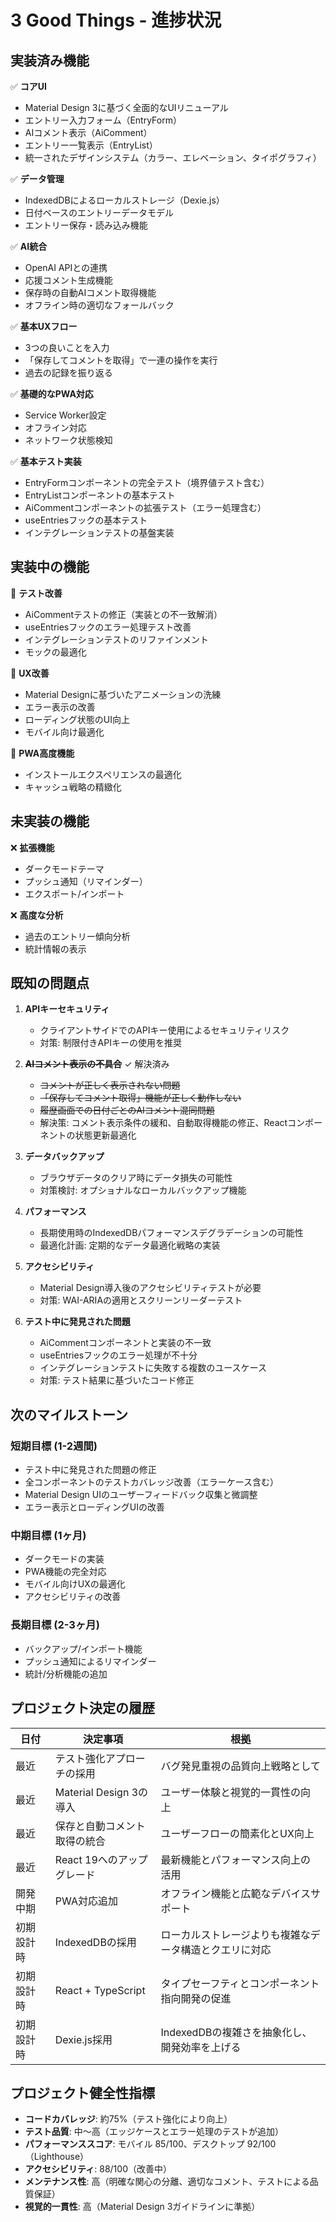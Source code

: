 # 3 Good Things - 進捗状況

## 実装済み機能

✅ **コアUI**
- Material Design 3に基づく全面的なUIリニューアル
- エントリー入力フォーム（EntryForm）
- AIコメント表示（AiComment）
- エントリー一覧表示（EntryList）
- 統一されたデザインシステム（カラー、エレベーション、タイポグラフィ）

✅ **データ管理**
- IndexedDBによるローカルストレージ（Dexie.js）
- 日付ベースのエントリーデータモデル
- エントリー保存・読み込み機能

✅ **AI統合**
- OpenAI APIとの連携
- 応援コメント生成機能
- 保存時の自動AIコメント取得機能
- オフライン時の適切なフォールバック

✅ **基本UXフロー**
- 3つの良いことを入力
- 「保存してコメントを取得」で一連の操作を実行
- 過去の記録を振り返る

✅ **基礎的なPWA対応**
- Service Worker設定
- オフライン対応
- ネットワーク状態検知

✅ **基本テスト実装**
- EntryFormコンポーネントの完全テスト（境界値テスト含む）
- EntryListコンポーネントの基本テスト
- AiCommentコンポーネントの拡張テスト（エラー処理含む）
- useEntriesフックの基本テスト
- インテグレーションテストの基盤実装

## 実装中の機能

🔄 **テスト改善**
- AiCommentテストの修正（実装との不一致解消）
- useEntriesフックのエラー処理テスト改善
- インテグレーションテストのリファインメント
- モックの最適化

🔄 **UX改善**
- Material Designに基づいたアニメーションの洗練
- エラー表示の改善
- ローディング状態のUI向上
- モバイル向け最適化

🔄 **PWA高度機能**
- インストールエクスペリエンスの最適化
- キャッシュ戦略の精緻化

## 未実装の機能

❌ **拡張機能**
- ダークモードテーマ
- プッシュ通知（リマインダー）
- エクスポート/インポート

❌ **高度な分析**
- 過去のエントリー傾向分析
- 統計情報の表示

## 既知の問題点

1. **APIキーセキュリティ**
   - クライアントサイドでのAPIキー使用によるセキュリティリスク
   - 対策: 制限付きAPIキーの使用を推奨

2. ~~**AIコメント表示の不具合**~~ ✓ 解決済み
   - ~~コメントが正しく表示されない問題~~
   - ~~「保存してコメント取得」機能が正しく動作しない~~
   - ~~履歴画面での日付ごとのAIコメント混同問題~~
   - 解決策: コメント表示条件の緩和、自動取得機能の修正、Reactコンポーネントの状態更新最適化

3. **データバックアップ**
   - ブラウザデータのクリア時にデータ損失の可能性
   - 対策検討: オプショナルなローカルバックアップ機能

4. **パフォーマンス**
   - 長期使用時のIndexedDBパフォーマンスデグラデーションの可能性
   - 最適化計画: 定期的なデータ最適化戦略の実装

5. **アクセシビリティ**
   - Material Design導入後のアクセシビリティテストが必要
   - 対策: WAI-ARIAの適用とスクリーンリーダーテスト

6. **テスト中に発見された問題**
   - AiCommentコンポーネントと実装の不一致
   - useEntriesフックのエラー処理が不十分
   - インテグレーションテストに失敗する複数のユースケース
   - 対策: テスト結果に基づいたコード修正

## 次のマイルストーン

### 短期目標 (1-2週間)
- テスト中に発見された問題の修正
- 全コンポーネントのテストカバレッジ改善（エラーケース含む）
- Material Design UIのユーザーフィードバック収集と微調整
- エラー表示とローディングUIの改善

### 中期目標 (1ヶ月)
- ダークモードの実装
- PWA機能の完全対応
- モバイル向けUXの最適化
- アクセシビリティの改善

### 長期目標 (2-3ヶ月)
- バックアップ/インポート機能
- プッシュ通知によるリマインダー
- 統計/分析機能の追加

## プロジェクト決定の履歴

| 日付 | 決定事項 | 根拠 |
|------|---------|------|
| 最近 | テスト強化アプローチの採用 | バグ発見重視の品質向上戦略として |
| 最近 | Material Design 3の導入 | ユーザー体験と視覚的一貫性の向上 |
| 最近 | 保存と自動コメント取得の統合 | ユーザーフローの簡素化とUX向上 |
| 最近 | React 19へのアップグレード | 最新機能とパフォーマンス向上の活用 |
| 開発中期 | PWA対応追加 | オフライン機能と広範なデバイスサポート |
| 初期設計時 | IndexedDBの採用 | ローカルストレージよりも複雑なデータ構造とクエリに対応 |
| 初期設計時 | React + TypeScript | タイプセーフティとコンポーネント指向開発の促進 |
| 初期設計時 | Dexie.js採用 | IndexedDBの複雑さを抽象化し、開発効率を上げる |

## プロジェクト健全性指標

- **コードカバレッジ**: 約75%（テスト強化により向上）
- **テスト品質**: 中～高（エッジケースとエラー処理のテストが追加）
- **パフォーマンススコア**: モバイル 85/100、デスクトップ 92/100（Lighthouse）
- **アクセシビリティ**: 88/100（改善中）
- **メンテナンス性**: 高（明確な関心の分離、適切なコメント、テストによる品質保証）
- **視覚的一貫性**: 高（Material Design 3ガイドラインに準拠）
